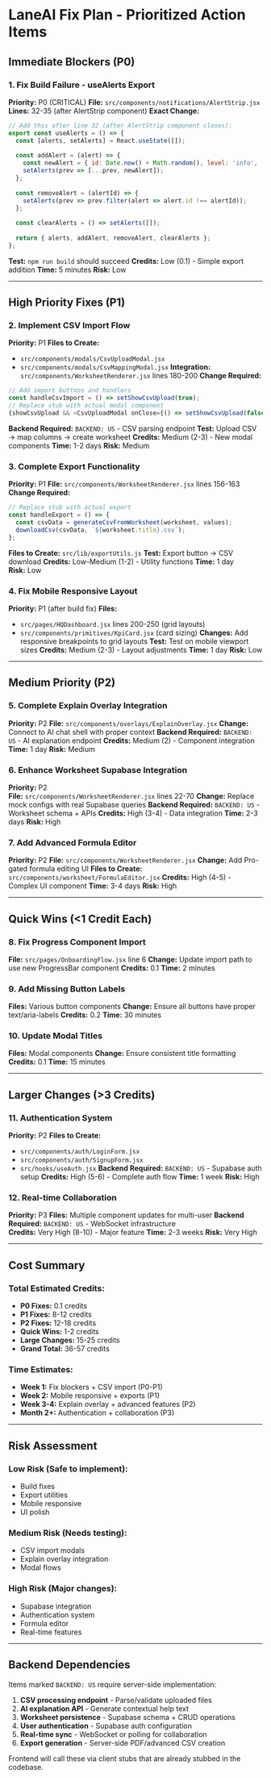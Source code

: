 # LaneAI Fix Plan - Prioritized Action Items

## Immediate Blockers (P0)

### 1. Fix Build Failure - useAlerts Export
**Priority:** P0 (CRITICAL)
**File:** `src/components/notifications/AlertStrip.jsx`
**Lines:** 32-35 (after AlertStrip component)
**Exact Change:**
```javascript
// Add this after line 32 (after AlertStrip component closes):
export const useAlerts = () => {
  const [alerts, setAlerts] = React.useState([]);
  
  const addAlert = (alert) => {
    const newAlert = { id: Date.now() + Math.random(), level: 'info', ...alert };
    setAlerts(prev => [...prev, newAlert]);
  };
  
  const removeAlert = (alertId) => {
    setAlerts(prev => prev.filter(alert => alert.id !== alertId));
  };
  
  const clearAlerts = () => setAlerts([]);
  
  return { alerts, addAlert, removeAlert, clearAlerts };
};
```
**Test:** `npm run build` should succeed
**Credits:** Low (0.1) - Simple export addition
**Time:** 5 minutes
**Risk:** Low

---

## High Priority Fixes (P1)

### 2. Implement CSV Import Flow
**Priority:** P1
**Files to Create:**
- `src/components/modals/CsvUploadModal.jsx`
- `src/components/modals/CsvMappingModal.jsx`
**Integration:** `src/components/WorksheetRenderer.jsx` lines 180-200
**Change Required:**
```javascript
// Add import buttons and handlers
const handleCsvImport = () => setShowCsvUpload(true);
// Replace stub with actual modal component
{showCsvUpload && <CsvUploadModal onClose={() => setShowCsvUpload(false)} />}
```
**Backend Required:** `BACKEND: US` - CSV parsing endpoint
**Test:** Upload CSV → map columns → create worksheet
**Credits:** Medium (2-3) - New modal components
**Time:** 1-2 days
**Risk:** Medium

### 3. Complete Export Functionality  
**Priority:** P1
**File:** `src/components/WorksheetRenderer.jsx` lines 156-163
**Change Required:**
```javascript
// Replace stub with actual export
const handleExport = () => {
  const csvData = generateCsvFromWorksheet(worksheet, values);
  downloadCsv(csvData, `${worksheet.title}.csv`);
};
```
**Files to Create:** `src/lib/exportUtils.js`
**Test:** Export button → CSV download
**Credits:** Low-Medium (1-2) - Utility functions
**Time:** 1 day  
**Risk:** Low

### 4. Fix Mobile Responsive Layout
**Priority:** P1 (after build fix)
**Files:** 
- `src/pages/HQDashboard.jsx` lines 200-250 (grid layouts)
- `src/components/primitives/KpiCard.jsx` (card sizing)
**Changes:** Add responsive breakpoints to grid layouts
**Test:** Test on mobile viewport sizes
**Credits:** Medium (2-3) - Layout adjustments
**Time:** 1 day
**Risk:** Low

---

## Medium Priority (P2) 

### 5. Complete Explain Overlay Integration
**Priority:** P2
**File:** `src/components/overlays/ExplainOverlay.jsx`
**Change:** Connect to AI chat shell with proper context
**Backend Required:** `BACKEND: US` - AI explanation endpoint
**Credits:** Medium (2) - Component integration
**Time:** 1 day
**Risk:** Medium

### 6. Enhance Worksheet Supabase Integration
**Priority:** P2  
**File:** `src/components/WorksheetRenderer.jsx` lines 22-70
**Change:** Replace mock configs with real Supabase queries
**Backend Required:** `BACKEND: US` - Worksheet schema + APIs
**Credits:** High (3-4) - Data integration
**Time:** 2-3 days
**Risk:** High

### 7. Add Advanced Formula Editor
**Priority:** P2
**File:** `src/components/WorksheetRenderer.jsx`
**Change:** Add Pro-gated formula editing UI
**Files to Create:** `src/components/worksheet/FormulaEditor.jsx`
**Credits:** High (4-5) - Complex UI component
**Time:** 3-4 days
**Risk:** High

---

## Quick Wins (<1 Credit Each)

### 8. Fix Progress Component Import
**File:** `src/pages/OnboardingFlow.jsx` line 6
**Change:** Update import path to use new ProgressBar component
**Credits:** 0.1
**Time:** 2 minutes

### 9. Add Missing Button Labels
**Files:** Various button components
**Change:** Ensure all buttons have proper text/aria-labels
**Credits:** 0.2
**Time:** 30 minutes

### 10. Update Modal Titles
**Files:** Modal components
**Change:** Ensure consistent title formatting
**Credits:** 0.1
**Time:** 15 minutes

---

## Larger Changes (>3 Credits)

### 11. Authentication System
**Priority:** P2
**Files to Create:**
- `src/components/auth/LoginForm.jsx`
- `src/components/auth/SignupForm.jsx`
- `src/hooks/useAuth.jsx`
**Backend Required:** `BACKEND: US` - Supabase auth setup
**Credits:** High (5-6) - Complete auth flow
**Time:** 1 week
**Risk:** High

### 12. Real-time Collaboration
**Priority:** P3
**Files:** Multiple component updates for multi-user
**Backend Required:** `BACKEND: US` - WebSocket infrastructure  
**Credits:** Very High (8-10) - Major feature
**Time:** 2-3 weeks
**Risk:** Very High

---

## Cost Summary

### Total Estimated Credits:
- **P0 Fixes:** 0.1 credits
- **P1 Fixes:** 8-12 credits  
- **P2 Fixes:** 12-18 credits
- **Quick Wins:** 1-2 credits
- **Large Changes:** 15-25 credits
- **Grand Total:** 36-57 credits

### Time Estimates:
- **Week 1:** Fix blockers + CSV import (P0-P1)
- **Week 2:** Mobile responsive + exports (P1)  
- **Week 3-4:** Explain overlay + advanced features (P2)
- **Month 2+:** Authentication + collaboration (P3)

---

## Risk Assessment

### Low Risk (Safe to implement):
- Build fixes
- Export utilities  
- Mobile responsive
- UI polish

### Medium Risk (Needs testing):
- CSV import modals
- Explain overlay integration
- Modal flows

### High Risk (Major changes):
- Supabase integration
- Authentication system
- Formula editor
- Real-time features

---

## Backend Dependencies

Items marked `BACKEND: US` require server-side implementation:
1. **CSV processing endpoint** - Parse/validate uploaded files
2. **AI explanation API** - Generate contextual help text
3. **Worksheet persistence** - Supabase schema + CRUD operations  
4. **User authentication** - Supabase auth configuration
5. **Real-time sync** - WebSocket or polling for collaboration
6. **Export generation** - Server-side PDF/advanced CSV creation

Frontend will call these via client stubs that are already stubbed in the codebase.